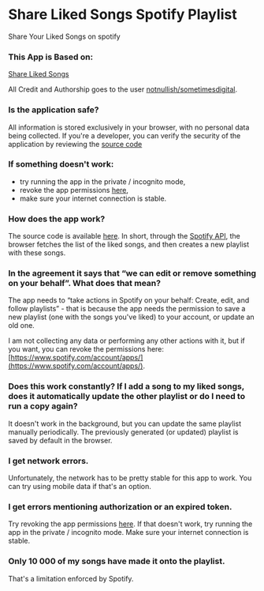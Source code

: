 # Share Liked Songs Spotify Playlist
Share Your Liked Songs on spotify

### This App is Based on:

[Share Liked Songs](https://github.com/sometimesdigital/share-liked-songs)

All Credit and Authorship goes to the user [notnullish/sometimesdigital](https://github.com/sometimesdigital/).


### Is the application safe?
All information is stored exclusively in your browser, with no personal data being collected. If you're a developer, you can verify the security of the application by reviewing the [source code](https://github.com/ownerdisk/spotify-share-liked-songs)

### If something doesn't work:
  - try running the app in the private / incognito mode,
  - revoke the app permissions [here](https://www.spotify.com/account/apps/),
  - make sure your internet connection is stable.


### How does the app work?

The source code is available [here](https://github.com/nonnullish/share-liked-songs).
In short, through the [Spotify API](https://developer.spotify.com/documentation/web-api),
the browser fetches the list of the liked songs, and then creates a new
playlist with these songs.


 ### In the agreement it says that “we can edit or remove something on your behalf”. What does that mean?

 The app needs to “take actions in Spotify on your behalf: Create,
 edit, and follow playlists” - that is because the app needs the
 permission to save a new playlist (one with the songs you've liked) to
 your account, or update an old one.

 I am not collecting any data or performing any other actions with it,
 but if you want, you can revoke the permissions here:
 [https://www.spotify.com/account/apps/](https://www.spotify.com/account/apps/).


 ### Does this work constantly? If I add a song to my liked songs, does it automatically update the other playlist or do I need to run a copy again? 

 It doesn't work in the background, but you can update the same playlist manually periodically.
 The previously generated (or updated) playlist is saved by default in the browser.

 ### I get network errors.

 Unfortunately, the network has to be pretty stable for this app to work.
 You can try using mobile data if that's an option.


 ### I get errors mentioning authorization or an expired token.
 
 Try revoking the app permissions [here](https://www.spotify.com/account/apps/).
 If that doesn't work, try running the app in the private / incognito mode.
 Make sure your internet connection is stable.


 ### Only 10 000 of my songs have made it onto the playlist.

 That's a limitation enforced by Spotify.